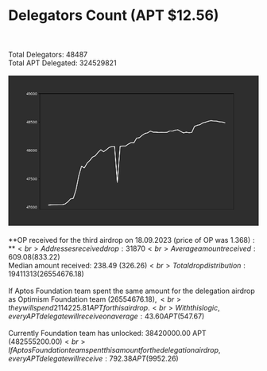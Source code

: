# Delegators Count (APT $12.56)<br><br>
Total Delegators: 48487<br>
Total APT Delegated: 324529821<br><br>
![Delegators Plot](delegators_plot.png)<br><br>
**OP received for the third airdrop on 18.09.2023 (price of OP was $1.368):**<br>
Addresses received drop: 31870<br>
Average amount received: 609.08 ($833.22)<br>
Median amount received: 238.49 ($326.26)<br>
Total drop distribution: 19411313 ($26554676.18)<br><br>
If Aptos Foundation team spent the same amount for the delegation airdrop as Optimism Foundation team ($26554676.18),<br>
they will spend 2114225.81 APT for this airdrop.<br>
With this logic, every APT delegate will receive on average: 43.60 APT ($547.67)<br><br>
Currently Foundation team has unlocked: 38420000.00 APT ($482555200.00)<br>
If Aptos Foundation team spent this amount for the delegation airdrop, every APT delegate will receive : 792.38 APT ($9952.26)<br>
